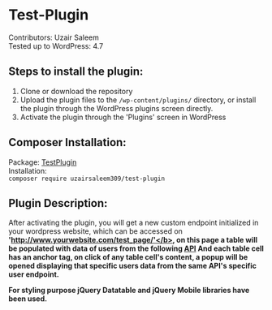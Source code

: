 # Test-Plugin
Contributors: Uzair Saleem  
Tested up to WordPress: 4.7

## Steps to install the plugin:
1. Clone or download the repository
2. Upload the plugin files to the `/wp-content/plugins/` directory, or install the plugin through the WordPress plugins screen directly.
3. Activate the plugin through the 'Plugins' screen in WordPress

## Composer Installation:
Package: [TestPlugin](https://packagist.org/packages/uzairsaleem309/test-plugin)</br>
Installation:</br>
``` composer require uzairsaleem309/test-plugin ```

## Plugin Description:
After activating the plugin, you will get a new custom endpoint initialized in your wordpress website, which can be accessed on
<b>'http://www.yourwebsite.com/test_page/'</b>, on this page a table will be populated with data of users from the following [API](https://jsonplaceholder.typicode.com/users/)
And each table cell has an anchor tag, on click of any table cell's content, a popup will be opened displaying that specific users data from the same API's specific user endpoint.

For styling purpose jQuery Datatable and jQuery Mobile libraries have been used.
